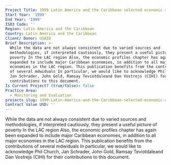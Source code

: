 ```yaml
---
Project Title: 1999 Latin America and the Caribbean selected economic and social data
Start Year: '1999'
End Year: '1999'
ISO3 Code: ''
Region: Latin America and the Caribbean
Country: Latin America and the Caribbean
Client/ Donor: USAID
Brief Description: >-
  While the data are not always consistent due to varied sources and
  methodologies, if interpreted cautiously, they present a useful picture of
  poverty In the LAC region Also, the economic profiles chapter has again been
  expanded to include major Caribbean economies, in addition to all major
  economies in the LAC region. This publication benefits from the contributions
  of several mdwiduals In particular, we would like to acknowledge Phil Church,
  Jan Schrader, John Gold, Ramsay Teviotdaleand Dan Vostrejs (CIHI) for their
  contributions to this document.
Is Current Project? (true/false): false
Practice Area:
  - Monitoring and Evaluation
projects_slug: 1999-Latin-America-and-the-Caribbean-selected-economic-and-social-data
Contract Value USD: ''
---
```

While the data are not always consistent due to varied sources and methodologies, if interpreted cautiously, they present a useful picture of poverty In the LAC region Also, the economic profiles chapter has again been expanded to include major Caribbean economies, in addition to all major economies in the LAC region. This publication benefits from the contributions of several mdwiduals In particular, we would like to acknowledge Phil Church, Jan Schrader, John Gold, Ramsay Teviotdaleand Dan Vostrejs (CIHI) for their contributions to this document.